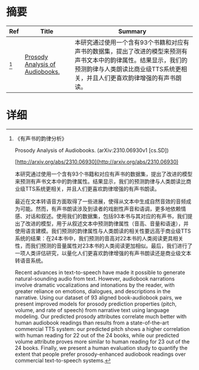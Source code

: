 # 摘要

| Ref | Title | Summary |
| --- | --- | --- |
| [^1] | [Prosody Analysis of Audiobooks.](http://arxiv.org/abs/2310.06930) | 本研究通过使用一个含有93个书籍和对应有声书的数据集，提出了改进的模型来预测有声书文本中的韵律属性。结果显示，我们的预测韵律与人类朗读比商业级TTS系统更相关，并且人们更喜欢韵律增强的有声书朗读。 |

# 详细

[^1]: 《有声书的韵律分析》

    Prosody Analysis of Audiobooks. (arXiv:2310.06930v1 [cs.SD])

    [http://arxiv.org/abs/2310.06930](http://arxiv.org/abs/2310.06930)

    本研究通过使用一个含有93个书籍和对应有声书的数据集，提出了改进的模型来预测有声书文本中的韵律属性。结果显示，我们的预测韵律与人类朗读比商业级TTS系统更相关，并且人们更喜欢韵律增强的有声书朗读。

    

    最近在文本转语音方面取得了一些进展，使得从文本中生成自然音效的音频成为可能。然而，有声书朗读涉及到读者的戏剧性声音和语调，更多地依赖情感、对话和叙述。使用我们的数据集，包括93本书与其对应的有声书，我们提出了改进的模型，用于从叙述文本中预测韵律属性（音高、音量和语速），并使用语言建模。我们预测的韵律属性与人类朗读的相关性要远高于商业级TTS系统的结果：在24本书中，我们预测的音高对22本书的人类阅读更具相关性，而我们预测的音量属性对23本书的人类阅读更加相似。最后，我们进行了一项人类评估研究，以量化人们更喜欢韵律增强的有声书朗读还是商业级文本转语音系统。

    Recent advances in text-to-speech have made it possible to generate natural-sounding audio from text. However, audiobook narrations involve dramatic vocalizations and intonations by the reader, with greater reliance on emotions, dialogues, and descriptions in the narrative. Using our dataset of 93 aligned book-audiobook pairs, we present improved models for prosody prediction properties (pitch, volume, and rate of speech) from narrative text using language modeling. Our predicted prosody attributes correlate much better with human audiobook readings than results from a state-of-the-art commercial TTS system: our predicted pitch shows a higher correlation with human reading for 22 out of the 24 books, while our predicted volume attribute proves more similar to human reading for 23 out of the 24 books. Finally, we present a human evaluation study to quantify the extent that people prefer prosody-enhanced audiobook readings over commercial text-to-speech systems.
    

